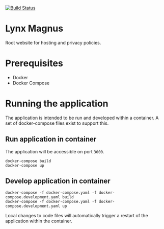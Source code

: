 [![Build Status](https://johnwatson484.visualstudio.com/John%20D%20Watson/_apis/build/status/Lynx%20Magnus%20Web?branchName=master)](https://johnwatson484.visualstudio.com/John%20D%20Watson/_build/latest?definitionId=29&branchName=master)

# Lynx Magnus
Root website for hosting and privacy policies.

# Prerequisites
- Docker
- Docker Compose

# Running the application
The application is intended to be run and developed within a container.  A set of docker-compose files exist to support this.

## Run application in container
The application will be accessible on port `3000`.

```
docker-compose build
docker-compose up
```

## Develop application in container
```
docker-compose -f docker-compose.yaml -f docker-compose.development.yaml build
docker-compose -f docker-compose.yaml -f docker-compose.development.yaml up
```

Local changes to code files will automatically trigger a restart of the application within the container.
